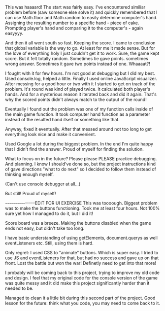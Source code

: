 This was haaaard!
The start was fairly easy. I've encountered similiar problem before (saw someone else solve it) and quickly remembered that I can use Math.floor and Math.random to easily determine computer's hand.
Assigning the resulting number to a specific hand - piece of cake. Prompting player's hand and comparing it to the computer's - again easyyyy.

And then it all went south so fast. Keeping the score. I came to conclusion that global variable is the way to go. At least for me it made sense. But for the love of everything holy I just couldn't get it to work.
Sure, the game kept score. But it felt totally random. Sometimes tie gave points.
sometimes wrong answer. Sometimes it gave two points instead of one. Whaaaat?!

I fought with it for few hours. I'm not good at debugging but I did my best. Used console.log, helped a little. Finally I used online JavaScript visualizer. After messing for a good hour or two with it I started to get on track of the problem.
It's round was kind of played twice. It calculated both player's hands. And for a mysterious reason it iterated back and did it again.
That's why the scored points didn't always match to the output of the round!

Eventually I found out the problem was one of my function calls inside of the main game function. It took computer hand function as a parameter instead of the resulted hand itself or something like that.

Anyway, fixed it eventually. After that messed around not too long to get everything look nice and make it convenient.

Used Google a lot during the biggest problem. In the end I'm quite happy that I didn't find the answer. Proud of myself for finding the solution.

What to focus on in the future? Please please PLEASE practice debugging. And planning. I know I should've done so, but the project instructions kind of gave directions "what to do next" so I decided to follow them instead of thinking enough myself.

(Can't use console debugger at all...)

But still! Proud of myself!

---------------EDIT FOR UI EXERCISE
This was toooough. Biggest problem was to make the buttons functioning. Took me at least four hours. Not 100% sure yet how I managed to do it, but I did it!

Score board was a breeze. Making the buttons disabled when the game ends not easy, but didn't take too long.

I have basic understanding of using getElements, document.querys as well eventListeners etc. Still, using them is hard.

Only regret: I used CSS to "animate" buttons. Which is super easy. I tried to use JS and eventListeners for that, but had no success and gave up on that front. Lost the battle but won the war!
Definetly need to get into that more!

I probably will be coming back to this project, trying to improve my old code and design. I feel that my original code for the console version of the game was quite messy and it did make this project significantly harder than it needed to be.

Managed to clean it a little bit during this second part of the project.
Good lesson for the future: think what you code, you may need to come back to it.
